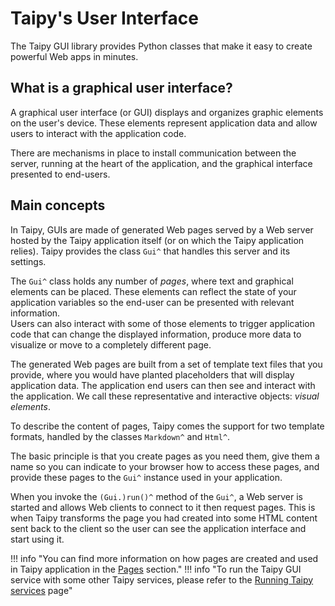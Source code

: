 # Taipy's User Interface

The Taipy GUI library provides Python classes that make it easy to create
powerful Web apps in minutes.

## What is a graphical user interface?

A graphical user interface (or GUI) displays and organizes graphic elements on
the user's device.
These elements represent application data and allow users to
interact with the application code.

There are mechanisms in place to install communication between the server, running
at the heart of the application, and the graphical interface presented to
end-users.

## Main concepts

In Taipy, GUIs are made of generated Web pages served by a Web server
hosted by the Taipy application itself (or on which the Taipy application
relies). Taipy provides the class `Gui^` that handles this server and its
settings.

The `Gui^` class holds any number of _pages_, where text and graphical elements can
be placed. These elements can reflect the state of your application variables
so the end-user can be presented with relevant information.<br/>
Users can also interact with some of those elements to trigger application code
that can change the displayed information, produce more data to visualize or move to a
completely different page.

The generated Web pages are built from a set of template text files that you
provide, where you would have planted placeholders that will display application
data. The application end users can then see and interact with the application. We call these representative and interactive objects: _visual elements_.

To describe the content of pages, Taipy comes the support for two template formats, handled by the classes `Markdown^` and `Html^`.

The basic principle is that you create pages as you need them, give them a name
so you can indicate to your browser how to access these pages, and provide these pages to
the `Gui^` instance used in your application.

When you invoke the `(Gui.)run()^` method of the `Gui^`, a Web server is
started and allows Web clients to connect to it then request pages. This is
when Taipy transforms the page you had created into some HTML
content sent back to the client so the user can see the application interface
and start using it.

!!! info "You can find more information on how pages are created and used in Taipy application in the [Pages](pages.md) section."
!!! info "To run the Taipy GUI service with some other Taipy services, please refer to the [Running Taipy services](../running_services/index.md) page"
